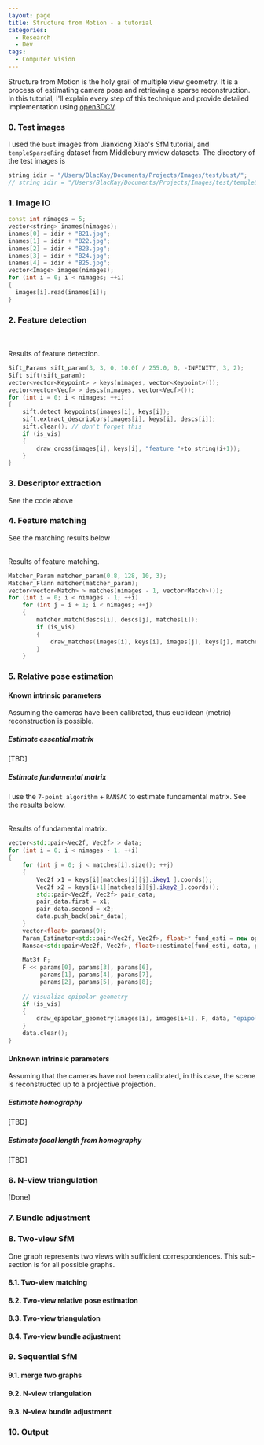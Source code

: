 ```yaml
---
layout: page
title: Structure from Motion - a tutorial
categories: 
  - Research
  - Dev
tags:
  - Computer Vision
---
```


Structure from Motion is the holy grail of multiple view geometry. It is a process of estimating camera pose and retrieving a sparse reconstruction. In this tutorial, I'll explain every step of this technique and provide detailed implementation using [open3DCV]({{site.url}}/{{site.baseurl}}blog/2017/05/3d-vision-lib/).

### 0. Test images
I used the `bust` images from Jianxiong Xiao's SfM tutorial, and `templeSparseRing` dataset from Middlebury mview datasets. The directory of the test images is

```cpp
string idir = "/Users/BlacKay/Documents/Projects/Images/test/bust/";
// string idir = "/Users/BlacKay/Documents/Projects/Images/test/templeSparseRing/";
```

### 1. Image IO

```cpp
const int nimages = 5;
vector<string> inames(nimages);
inames[0] = idir + "B21.jpg";
inames[1] = idir + "B22.jpg";
inames[2] = idir + "B23.jpg";
inames[3] = idir + "B24.jpg";
inames[4] = idir + "B25.jpg";
vector<Image> images(nimages);
for (int i = 0; i < nimages; ++i)
{
  images[i].read(inames[i]);
}
```

### 2. Feature detection
<div class="img_row">
    <img class="col one" src="/assets/img/open3DCV/sfm/feature1.jpg" alt="" title="example image"/>
    <img class="col one" src="/assets/img/open3DCV/sfm/feature2.jpg" alt="" title="example image"/>
    <img class="col one" src="/assets/img/open3DCV/sfm/feature3.jpg" alt="" title="example image"/>
</div>
<div class="img_row">
    <img class="col one" src="/assets/img/open3DCV/sfm/feature4.jpg" alt="" title="example image"/>
    <img class="col one" src="/assets/img/open3DCV/sfm/feature5.jpg" alt="" title="example image"/>
</div>
<div class="col three caption">
    Results of feature detection.
</div>

```cpp
Sift_Params sift_param(3, 3, 0, 10.0f / 255.0, 0, -INFINITY, 3, 2);
Sift sift(sift_param);
vector<vector<Keypoint> > keys(nimages, vector<Keypoint>());
vector<vector<Vecf> > descs(nimages, vector<Vecf>());
for (int i = 0; i < nimages; ++i)
{
    sift.detect_keypoints(images[i], keys[i]);
    sift.extract_descriptors(images[i], keys[i], descs[i]);
    sift.clear(); // don't forget this
    if (is_vis)
    {
		draw_cross(images[i], keys[i], "feature_"+to_string(i+1));
    }
}
```

### 3. Descriptor extraction
See the code above

### 4. Feature matching
See the matching results below
<div class="img_row">
    <img class="col one" src="/assets/img/open3DCV/sfm/matching1_2.jpg" alt="" title="example image"/>
    <img class="col one" src="/assets/img/open3DCV/sfm/matching2_3.jpg" alt="" title="example image"/>
    <img class="col one" src="/assets/img/open3DCV/sfm/matching3_4.jpg" alt="" title="example image"/>
</div>
<div class="img_row">
    <img class="col one" src="/assets/img/open3DCV/sfm/matching4_5.jpg" alt="" title="example image"/>
</div>
<div class="col three caption">
    Results of feature matching.
</div>

```cpp
Matcher_Param matcher_param(0.8, 128, 10, 3);
Matcher_Flann matcher(matcher_param);
vector<vector<Match> > matches(nimages - 1, vector<Match>());
for (int i = 0; i < nimages - 1; ++i)
    for (int j = i + 1; i < nimages; ++j)
    {
        matcher.match(descs[i], descs[j], matches[i]);
        if (is_vis)
        {
            draw_matches(images[i], keys[i], images[j], keys[j], matches[i], "matching"+to_string(i+1));
        }
    }
```

### 5. Relative pose estimation

#### Known intrinsic parameters
Assuming the cameras have been calibrated, thus euclidean (metric) reconstruction is possible.

##### Estimate essential matrix
[TBD]

##### Estimate fundamental matrix
I use the `7-point algorithm` + `RANSAC` to estimate fundamental matrix. See the results below.
<div class="img_row">
    <img class="col one" src="/assets/img/open3DCV/sfm/epipolar1_2.jpg" alt="" title="example image"/>
    <img class="col one" src="/assets/img/open3DCV/sfm/epipolar2_3.jpg" alt="" title="example image"/>
    <img class="col one" src="/assets/img/open3DCV/sfm/epipolar3_4.jpg" alt="" title="example image"/>
</div>
<div class="img_row">
    <img class="col one" src="/assets/img/open3DCV/sfm/epipolar4_5.jpg" alt="" title="example image"/>
</div>
<div class="col three caption">
    Results of fundamental matrix.
</div>

```cpp
vector<std::pair<Vec2f, Vec2f> > data;
for (int i = 0; i < nimages - 1; ++i)
{
    for (int j = 0; j < matches[i].size(); ++j)
    {
        Vec2f x1 = keys[i][matches[i][j].ikey1_].coords();
        Vec2f x2 = keys[i+1][matches[i][j].ikey2_].coords();
        std::pair<Vec2f, Vec2f> pair_data;
        pair_data.first = x1;
        pair_data.second = x2;
        data.push_back(pair_data);
    }
    vector<float> params(9);
    Param_Estimator<std::pair<Vec2f, Vec2f>, float>* fund_esti = new open3DCV::Fundamental_Estimator(0.2f);
    Ransac<std::pair<Vec2f, Vec2f>, float>::estimate(fund_esti, data, params, 0.99);
    
    Mat3f F;
    F << params[0], params[3], params[6],
         params[1], params[4], params[7],
         params[2], params[5], params[8];
    
    // visualize epipolar geometry
    if (is_vis)
    {
        draw_epipolar_geometry(images[i], images[i+1], F, data, "epipolar"+to_string(i+1)+"_"+to_string(i+2));
    }
    data.clear();
}
```

#### Unknown intrinsic parameters
Assuming that the cameras have not been calibrated, in this case, the scene is reconstructed up to a projective projection.

##### Estimate homography
[TBD]

##### Estimate focal length from homography
[TBD]

### 6. N-view triangulation
[Done]

### 7. Bundle adjustment

### 8. Two-view SfM
One graph represents two views with sufficient correspondences. This sub-section is for all possible graphs.

#### 8.1. Two-view matching

#### 8.2. Two-view relative pose estimation

#### 8.3. Two-view triangulation

#### 8.4. Two-view bundle adjustment

### 9. Sequential SfM 

#### 9.1. merge two graphs

#### 9.2. N-view triangulation

#### 9.3. N-view bundle adjustment

### 10. Output
